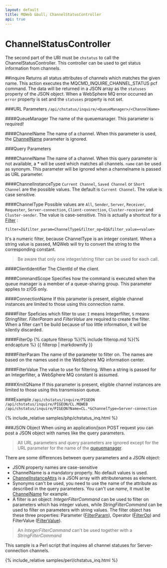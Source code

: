 ```yaml
---
layout: default
title: MQWeb &bull; ChannelStatusController
api: true
---
```

ChannelStatusController
=======================

The second part of the URI must be `chstatus` to call the ChannelStatusController.
This controller can be used to get status information from channels.

##<a name="inquire"></a>inquire
Returns all status attributes of channels which matches the given name. 
This action executes the MQCMD_INQUIRE_CHANNEL_STATUS pcf command.
The data will be returned in a JSON array as the `statuses` property of the JSON 
object. When a WebSphere MQ error occurred an `error` property is set and the 
`statuses` property is not set.

###<a name="inquireURL"></a>URL Parameters
`/api/chstatus/inquire/<QueueManager>/<ChannelName>`

####<a name="inquireURLQueueManager"></a>QueueManager
The name of the queuemanager. This parameter is required!

####<a name="inquireURLChannelName"></a>ChannelName
The name of a channel. When this parameter is used, 
the [ChannelName](#inquireQueryChannelName) parameter is ignored.

###<a name="inquireQuery"></a>Query Parameters

####<a name="inquireQueryChannelName"></a>ChannelName
The name of a channel. When this query parameter is not available, a *
will be used which matches all channels. `name` can be used as synonym. This
parameter will be ignored when a channelname is passed as URL parameter.

####<a name="inquireQueryChannelInstanceType"></a>ChannelInstanceType
`Current Channel`, `Saved Channel` or `Short Channel` are the possible values.
The default is `Current Channel`. The value is case sensitive.

####<a name="inquireQueryChannelType"></a>ChannelType
Possible values are `All`, `Sender`, `Server`, `Receiver`,
`Requester`, `Server-connection`, `Client-connection`, `Cluster-receiver`
and `Cluster-sender`. The value is case-sensitive. This is actually a shortcut 
for a [Filter](#inquireQueryFilter) : 

    filter=I&filter_param=ChannelType&filter_op=EQ&filter_value=<value>

It's a numeric filter, because ChannelType is an integer constant. When a string
value is passed, MQWeb will try to convert the string to the corresponding
constant.

> Be aware that only one integer/string filter can be used for each call.

####<a name="inquireQueryClientIdentifier"></a>ClientIdentifier
The ClientId of the client.

####<a name="inquireQueryCommandScope"></a>CommandScope
Specifies how the command is executed when the queue manager is a member of a 
queue-sharing group. This parameter applies to z/OS only.

####<a name="inquireQueryConnectionName"></a>ConnectionName
If this parameter is present, eligible channel instances are limited to those 
using this connection name.

####<a name="inquireQueryFilter"></a>Filter
Speficies which filter to use: `I` means Integerfilter, `S` means Stringfilter.
*FilterParam* and *FilterValue* are required to create the filter. When a 
filter can't be build because of too little information, it will be silently 
discarded.

####<a name="inquireQueryFilterOp"></a>FilterOp
{% capture filterop %}{% include filterop.md %}{% endcapture %}
{{ filterop | markdownify }}

####<a name="inquireQueryFilterParam"></a>FilterParam
The name of the parameter to filter on. The names are based on the names used 
in the WebSphere MQ information center.

####<a name="inquireQueryFilterValue"></a>FilterValue
The value to use for filtering. When a string is passed for an Integerfilter, 
a WebSphere MQ constant is assumed.

####<a name="inquireQueryXmitQName"></a>XmitQName
If this parameter is present, eligible channel instances are limited to those 
using this transmission queue.

###<a name="inquire"></a>Example
`/api/chstatus/inquire/PIGEON`  
`/api/chstatus/inquire/PIGEON/CL.MQWEB`  
`/api/chstatus/inquire/PIGEON?Name=CL.*&ChannelType=Server-connection`  

{% include_relative samples/php/chstatus_inq.html %}

###<a name="inquireJSON"></a>JSON Object
When using an application/json POST request you can post a JSON object with 
names like the query parameters.

> All URL parameters and query parameters are ignored except for the URL 
> parameter for the name of the [queuemanager](#inquireUrlQueueManager).

There are some differences between query parameters and a JSON object:

+ JSON property names are case-sensitive
+ ChannelName is a mandatory property. No default values is used.
+ [ChannelInstanceAttrs](#inquireQueryChannelInstanceAttrs) is a JSON array 
  with attributenames as element.
+ Synonyms can't be used, you need to use the name of the attribute
  as described in the query parameters. You can't use *name*, it must be 
  [ChannelName](#inquireQueryChannelName) for example.
+ A filter is an object: *IntegerFilterCommand* can be used to filter on 
  parameters which has integer values, while *StringFilterCommand* can be used 
  to filter on parameters with string values. The filter object has these 
  three properties: Parameter ([FilterParam](#inquireQueryFilterParam)), 
  Operator ([FilterOp](#inquireQueryFilterOp)) and FilterValue 
  ([FilterValue](#inquireQueryFilterValue)).

> An *IntegerFilterCommand* can't be used together with a *StringFilterCommand*

This sample is a Perl script that inquires all channel statuses for 
Server-connection channels.

{% include_relative samples/perl/chstatus_inq.html %}

